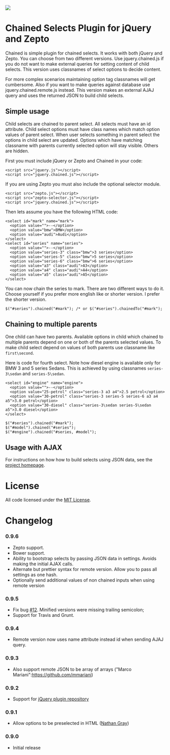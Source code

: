 <a href="https://travis-ci.org/tuupola/jquery_chained"><img src="https://travis-ci.org/tuupola/jquery_chained.png?branch=master" /></a>

# Chained Selects Plugin for jQuery and Zepto

Chained is simple plugin for chained selects. It works with both jQuery and Zepto. You can choose from two different versions. Use jquery.chained.js if you do not want to make external queries for setting content of child selects. This version uses classnames of select options to decide content.

For more complex scenarios maintaining option tag classnames will get cumbersome. Also if you want to make queries against database use jquery.chained.remote.js instead. This version makes an external AJAJ query and uses the returned JSON to build child selects.

## Simple usage

Child selects are chained to parent select. All selects must have an id attribute. Child select options must have class names which match option values of parent select. When user selects something in parent select the options in child select are updated. Options which have matching classname with parents currently selected option will stay visible. Others are hidden.

First you must include jQuery or Zepto and Chained in your code:

    <script src="jquery.js"></script>
    <script src="jquery.chained.js"></script>

If you are using Zepto you must also include the optional selector module.

    <script src="zepto.js"></script>
    <script src="zepto-selector.js"></script>
    <script src="jquery.chained.js"></script>

Then lets assume you have the following HTML code:

    <select id="mark" name="mark">
      <option value="">--</option>
      <option value="bmw">BMW</option>
      <option value="audi">Audi</option>
    </select>
    <select id="series" name="series">
      <option value="">--</option>
      <option value="series-3" class="bmw">3 series</option>
      <option value="series-5" class="bmw">5 series</option>
      <option value="series-6" class="bmw">6 series</option>
      <option value="a3" class="audi">A3</option>
      <option value="a4" class="audi">A4</option>
      <option value="a5" class="audi">A5</option>
    </select>

You can now chain the series to mark. There are two different ways to do it. Choose yourself if you prefer more english like or shorter version. I prefer the shorter version.

    $("#series").chained("#mark"); /* or $("#series").chainedTo("#mark");

## Chaining to multiple parents

One child can have two parents. Available options in child which chained to multiple parents depend on one or both of the parents selected values. To make child select depend on values of both parents use classname like <code>first\second</code>.

Here is code for fourth select. Note how diesel engine is available only for BMW 3 and 5 series Sedans. This is achieved by using classnames <code>series-3\sedan</code> and <code>series-5\sedan</code>.

    <select id="engine" name="engine">
      <option value="">--</option>
      <option value="25-petrol" class="series-3 a3 a4">2.5 petrol</option>
      <option value="30-petrol" class="series-3 series-5 series-6 a3 a4 a5">3.0 petrol</option>
      <option value="30-diesel" class="series-3\sedan series-5\sedan a5">3.0 diesel</option>
    </select>

    $("#series").chained("#mark");
    $("#model").chained("#series");
    $("#engine").chained("#series, #model");

## Usage with AJAX

For instructions on how how to build selects using JSON data, see the [project homepage](http://www.appelsiini.net/projects/chained).

# License

All code licensed under the [MIT License](http://www.opensource.org/licenses/mit-license.php).

# Changelog

### 0.9.6

* Zepto support.
* Bower support.
* Ability to bootstrap selects by passing JSON data in settings. Avoids making the initial AJAX calls.
* Alternate but prettier syntax for remote version. Allow you to pass all settings as one hash.
* Optionally send additional values of non chained inputs when using remote version

### 0.9.5

* Fix bug [#12](https://github.com/tuupola/jquery_chained/issues/12). Minified versions were missing trailing semicolon;
* Support for Travis and Grunt.

### 0.9.4

* Remote version now uses name attribute instead id when sending AJAJ query.

### 0.9.3

* Also support remote JSON to be array of arrays ("Marco Mariani":https://github.com/mmariani)

### 0.9.2

* Support for [jQuery plugin repository](http://plugins.jquery.com/)

### 0.9.1

* Allow options to be preselected in HTML ([Nathan Gray](https://github.com/kolibrie))

### 0.9.0

* Initial release
